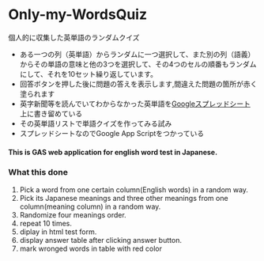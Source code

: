 # Only-my-WordsQuiz
個人的に収集した英単語のランダムクイズ
- ある一つの列（英単語）からランダムに一つ選択して、また別の列（語義）からその単語の意味と他の3つを選択して、その4つのセルの順番もランダムにして、それを10セット繰り返しています。
- 回答ボタンを押した後に問題の答えを表示します,間違えた問題の箇所が赤く塗られます
- 英字新聞等を読んでいてわからなかった英単語を[Googleスプレッドシート](https://docs.google.com/spreadsheets/d/1AaYm0uiPhyt4wM6tr1-RzLriFuQFImUVaSwnr0lx7Yg/edit?usp=sharing)上に書き留めている
- その英単語リストで単語クイズを作ってみる試み
- スプレッドシートなのでGoogle App Scriptをつかっている

#### This is GAS web application for english word test in Japanese.
### What this done 
1. Pick a word from one certain column(English words) in a random way.
2. Pick its Japanese meanings and three other meanings from one column(meaning column) in a random way.
3. Randomize four meanings order.
4. repeat 10 times.
5. diplay in html test form.
6. display answer table after clicking answer button.
7. mark wronged words in table with red color
